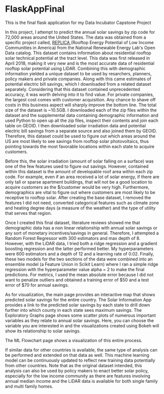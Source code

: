 # FlaskAppFinal
This is the final flask application for my Data Incubator Capstone Project

In this project, I attempt to predict the annual solar savings by zip code for 72,000 areas around the United States. The data was obtained from a specific project called, <a href = 'https://data.nrel.gov/submissions/81'> REPLICA </a> (Rooftop Energy Potential of Low Income Communities in America) from the National Renewable Energy Lab's Open Data catalog. This dataset contains information about residential rooftop solar technical potential at the tract level. This data was first released in April 2018, making it very new and is the most accurate data of residential rooftop solar potential using LiDAR. Combining this with demographic information yielded a unique dataset to be used by resarchers, planners, policy makers and private companies. Along with this came estimates of potential electric bill savings, which I downloaded from a related dataset separately. Considering that this dataset contained unprecedented accuracy, it was worth delving into it to find value. For private companies, the largest cost comes with customer acquisition. Any chance to shave off costs in this business aspect will sharply improve the bottom line. The total size of the dataset is ~10.5GB. I downloaded each of the zip files within the dataset and the supplemental data containing demographic information and used Python to open up all the zip files, inspect their contents and join each table on GEOID. I then downloaded solar irradiation data and potential electric bill savings from a separate source and also joined them by GEOID. Therefore, this dataset could be used to figure out which areas around the US are most likely to see savings from rooftop solar photovoltaics, thus pointing towards the most favorable locations within each state to acquire customers.

Before this, the solar irradiation (amount of solar falling on a surface) was one of the few features used to figure out savings. However, contained within this dataset is the amount of developable roof area within each zip code. For example, even if an area received a lot of solar energy, if there are only tall or sparse apartment buildings, that will not be a good location to acquire customers as the $/customer would be very high. Furthermore, demographics are vital to figure out where customers are most likely to be receptive to rooftop solar. After creating the base dataset, I removed the features I did not need, converted categorical features such as climate zone and heating degree days (a measure of the weather) and the type of utility that serves that region.

Once I created this final dataset, literature reviews showed me that demographic data has a non linear relationship with annual solar savings or any sort of monetary incentives/savings in general. Therefore, I attempted a Random Forest Regressor with 300 estimators and max depth of 8. However, with the LiDAR data, I tried both a ridge regression and a gradient boosting regression and the latter performed better. My hyperparameters were 600 estimators and a depth of 12 and a learning rate of 0.02. Finally, these two models for the two sections of the data were combined into an ensemble model (a Feature Union in Scikit Learn) where I ran a simple ridge regression with the hyperparameter value alpha = 2 to make the final predictions. For metrics, I used the mean absolute error because I did not want to penalize outliers and obtained a training error of $50 and a test error of $70 for annual savings.

As for visualization, the main page provides an interactive map that shows predicted solar savings for the entire country. The Solar Information App provides a link to the predicted solar savings by each state to drill down further into which county in each state sees maximum savings. The Exploratory Graphs page shows some scatter plots of numerous important variables as they relate to annual solar savings. Here, you can choose the variable you are interested in and the visualizations created using Bokeh will show its relationship to solar savings.

The ML Flowchart page shows a visualization of this entire process.

If similar data for other countries is available, the same type of analysis can be performed and extended on that data as well. This machine learning model can be continuously updated to reflect new training data potentially from other countries. Note that as the original dataset intended, this analysis can also be used by policy makers to enact better solar policy, especially for the low income community as there are features involving annual median income and the LiDAR data is available for both single family and multi family homes.
